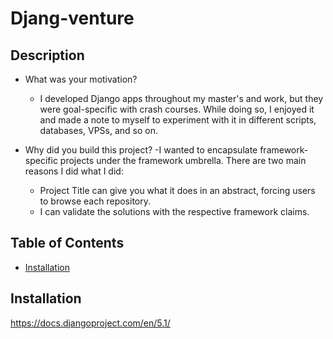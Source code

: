 # Djang-venture

## Description

- What was your motivation?
  - I developed Django apps throughout my master's and work, but they were goal-specific with crash courses. While doing so, I enjoyed it and made a note to myself to experiment with it in different scripts, databases, VPSs, and so on.
  
- Why did you build this project?
  -I wanted to encapsulate framework-specific projects under the framework umbrella. There are two main reasons I did what I did:
    - Project Title can give you what it does in an abstract, forcing users to browse each repository.
    - I can validate the solutions with the respective framework claims.

## Table of Contents
- [Installation](#installation)

## Installation
https://docs.djangoproject.com/en/5.1/
